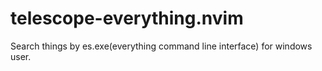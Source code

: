 # telescope-everything.nvim
Search things by es.exe(everything command line interface) for windows user.
